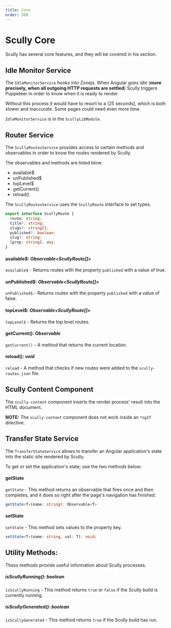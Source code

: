 ```yaml
---
title: Core
order: 500
---
```


# Scully Core

Scully has several core features, and they will be covered in his section.

## Idle Monitor Service

The `IdleMonitorService` hooks into Zonejs. When Angular goes idle (**more precisely, when all outgoing HTTP requests are settled**)
Scully triggers Puppeteer in order to know when it is ready to render.

Without this process it would have to resort to a (25 seconds), which is both slower and inaccurate. Some pages could need even more time.

`IdleMonitorService` is in the `ScullyLibModule`.

## Router Service

The `ScullyRoutesService` provides access to certain methods and observables in order to know
the routes rendered by Scully.

The observables and methods are listed blow:

- available\$
- unPublished\$
- topLevel\$
- getCurrent()
- reload()

The `ScullyRoutesService` uses the `ScullyRoute` interface to set types.

```typescript
export interface ScullyRoute {
  route: string;
  title?: string;
  slugs?: string[];
  published?: boolean;
  slug?: string;
  [prop: string]: any;
}
```

#### available\$: _Observable<ScullyRoute[]>_

`available$` - Returns routes with the property `published` with a value of true.

#### unPublished\$: _Observable<ScullyRoute[]>_

`unPublished$` - Returns routes with the property `published` with a value of false.

#### topLevel\$: _Observable<ScullyRoute[]>_

`topLevel$` - Returns the top level routes.

#### getCurrent(): _Observable<ScullyRoute>_

`getCurrent()` - A method that returns the current location.

#### reload(): _void_

`reload` - A method that checks if new routes were added to the `scully-routes.json` file.

## Scully Content Component

The `scully-content` component inserts the render process' result into the HTML document.

**NOTE:** The `scully-content` component does not work inside an `*ngIf` directive.

## Transfer State Service

The `TransferStateService` allows to transfer an Angular application's state into the static site rendered by Scully.

To get or set the application's state; use the two methods below:

#### getState

`getState` - This method returns an observable that fires once and then completes, and it does so right after the page's navigation has finished.

```typescript
getState<T>(name: string): Observable<T>
```

#### setState

`setState` - This method sets values to the property key.

```typescript
setState<T>(name: string, val: T): void;
```

## Utility Methods:

Thess methods provide useful information about Scully processes.

##### isScullyRunning(): _boolean_

`isScullyRunning` - This method returns `true` or `false` if the Scully build is currently running.

##### isScullyGenerated(): _boolean_

`isScullyGenerated` - This method returns `true` if the Scully build has run.
